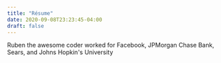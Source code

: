 ```yaml
---
title: "Résume"
date: 2020-09-08T23:23:45-04:00
draft: false
---
```



Ruben the awesome coder worked for Facebook, JPMorgan Chase Bank, Sears, and Johns Hopkin's University
